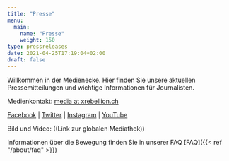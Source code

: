 ```yaml
---
title: "Presse"
menu:
  main:
    name: "Presse"
    weight: 150
type: pressreleases
date: 2021-04-25T17:19:04+02:00
draft: false
---
```


Willkommen in der Medienecke. Hier finden Sie unsere aktuellen Pressemitteilungen und wichtige Informationen für Journalisten.


Medienkontakt: [media at xrebellion.ch](media@xrebellion.ch)

[Facebook](https://facebook.com/XRSwitzerland) | [Twitter](https://twitter.com/@xrSchweiz) | [Instagram](https://instagram.com/xr_switzerland) | [YouTube](https://www.youtube.com/channel/UCcXrHicgZhfhCWg2cCrXCsA)

Bild und Video: ((Link zur globalen Mediathek))


Informationen über die Bewegung finden Sie in unserer FAQ [FAQ]({{< ref "/about/faq" >}})
